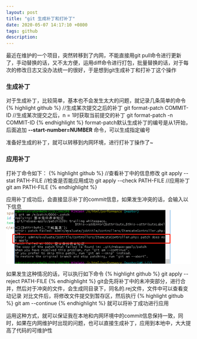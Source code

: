 ```yaml
---
layout: post
title: "git 生成补丁和打补丁"
date: 2020-05-07 14:17:10 +0800
tags: github
description: 
---
```


最近在维护的一个项目，突然转移到了内网，不能直接用git pull命令进行更新了，手动替换的话，又不太方便，运用diff命令进行打包，批量替换的话，对于每次的修改日志又没办法统一的很好，于是想到git生成补丁和打补丁这个操作

### 生成补丁

对于生成补丁，比较简单，基本也不会发生太大的问题，就记录几条简单的命令
{% highlight github %}
//生成某次提交之后的补丁
git format-patch COMMIT-ID
//生成某次提交之后，n = 1时获取当前提交的补丁
git format-patch -n COMMIT-ID
{% endhighlight %}
format-patch默认生成补丁的编号是从1开始，后面追加 **--start-number=NUMBER** 命令，可以生成指定编号

准备好生成的补丁，就可以转移到内网环境，进行打补丁操作了~

### 应用补丁

打补丁命令如下：
{% highlight github %}
//查看补丁中的信息修改
git apply --stat PATH-FILE
//检查是否能应用成功
git apply --check PATH-FILE
//应用补丁
git am PATH-FILE
{% endhighlight %}

应用补丁成功后，会直接显示补丁的commit信息，如果发生冲突的话，会输入以下信息
![](/images/2020-05-07-1.jpg)

如果发生这种情况的话，可以执行如下命令
{% highlight github %}
git apply --reject PATH-FILE
{% endhighlight %}
git会先将补丁中的未冲突部分，进行合并，然后对于冲突的文件，会生成同目录下，同名的.rej文件，文件中可以查看变动记录
对比文件后，将修改文件提交到暂存区，然后执行
{% highlight github %}
git am --continue
{% endhighlight %}
就可以将补丁成功进行应用


运用这种方式，就可以保证我在本地和内网环境中的commit信息保持一致，同时，如果在内网维护时出现的问题，也可以直接生成补丁，应用到本地中，大大提高了代码的可维护性